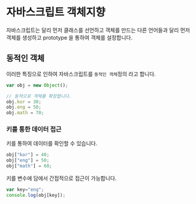 # 자바스크립트 객체지향

자바스크립트는 달리 먼저 클래스를 선언하고 객체를 만드는 다른 언어들과 달리 먼저 객체를 생성하고 prototype  을 통하여 객체를 설정합니다.  



## 동적인 객체

이러한 특징으로 인하여 자바스크립트를 `동적인 객체`정의 라고 합니다.  

```js
var obj = new Object();

// 동적으로 객체를 확장합니다.
obj.kor = 30; 
obj.eng = 50;
obj.math = 70;
```



### 키를 통한 데이터 접근

키를 통하여 데이터를 확인할 수 있습니다.

```js
obj["kor"] = 40;
obj["eng"] = 50;
obj["math"] = 60;
```



키를 변수에 담에서 간접적으로 접근이 가능합니다.

```js
var key="eng";
console.log(obj[key]);
```











